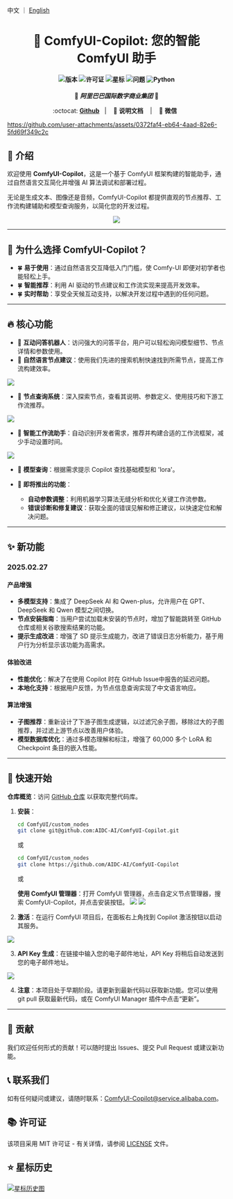 中文 ｜ [English](./README.md)

<div align="center">

# 🎯 ComfyUI-Copilot: 您的智能 ComfyUI 助手

<h4 align="center">

<div align="center">
<img src="https://img.shields.io/badge/Version-1.0.0-blue.svg" alt="版本"> 
<img src="https://img.shields.io/badge/License-MIT-green.svg" alt="许可证">
<img src="https://img.shields.io/github/stars/AIDC-AI/ComfyUI-Copilot?color=yellow" alt="星标">
<img src="https://img.shields.io/github/issues/AIDC-AI/ComfyUI-Copilot?color=red" alt="问题">
<img src="https://img.shields.io/badge/python-3.10%2B-purple.svg" alt="Python">

</h4>

👾 _**阿里巴巴国际数字商业集团**_ 👾

<p align="center">
          :octocat: <a href="https://github.com/AIDC-AI/ComfyUI-Copilot"><b>Github</b></a>&nbsp&nbsp | &nbsp&nbsp 📑 <b>说明文档</b> &nbsp&nbsp  | &nbsp&nbsp 💬 <b>微信</b>&nbsp&nbsp
</p>

</div>

https://github.com/user-attachments/assets/0372faf4-eb64-4aad-82e6-5fd69f349c2c

## 🌟 介绍

欢迎使用 **ComfyUI-Copilot**，这是一个基于 ComfyUI 框架构建的智能助手，通过自然语言交互简化并增强 AI 算法调试和部署过程。

无论是生成文本、图像还是音频，ComfyUI-Copilot 都提供直观的节点推荐、工作流构建辅助和模型查询服务，以简化您的开发过程。

<div align="center">
<img src="assets/Framework.png"/>
</div>

---

## 🤔 为什么选择 ComfyUI-Copilot？

- 🍀 **易于使用**：通过自然语言交互降低入门门槛，使 Comfy-UI 即便对初学者也能轻松上手。
- 🍀 **智能推荐**：利用 AI 驱动的节点建议和工作流实现来提高开发效率。
- 🍀 **实时帮助**：享受全天候互动支持，以解决开发过程中遇到的任何问题。

---

## 🔥 核心功能

- 💎 **互动问答机器人**：访问强大的问答平台，用户可以轻松询问模型细节、节点详情和参数使用。
- 💎 **自然语言节点建议**：使用我们先进的搜索机制快速找到所需节点，提高工作流构建效率。
<img src="assets/comfycopilot_nodes_recommend.gif"/>

- 💎 **节点查询系统**：深入探索节点，查看其说明、参数定义、使用技巧和下游工作流推荐。
<img src="assets/comfycopilot_nodes_search.gif"/>

- 💎 **智能工作流助手**：自动识别开发者需求，推荐并构建合适的工作流框架，减少手动设置时间。
<img src="assets/工作流检索.png"/>

- 💎 **模型查询**：根据需求提示 Copilot 查找基础模型和 'lora'。
- 💎 **即将推出的功能**：
  
  - **自动参数调整**：利用机器学习算法无缝分析和优化关键工作流参数。
  - **错误诊断和修复建议**：获取全面的错误见解和修正建议，以快速定位和解决问题。

---

## ✨ 新功能

### 2025.02.27
#### 产品增强
* **多模型支持**：集成了 DeepSeek AI 和 Qwen-plus，允许用户在 GPT、DeepSeek 和 Qwen 模型之间切换。
* **节点安装指南**：当用户尝试加载未安装的节点时，增加了智能跳转至 GitHub 仓库或相关谷歌搜索结果的功能。
* **提示生成改进**：增强了 SD 提示生成能力，改进了错误日志分析能力，基于用户行为分析显示该功能为高需求。

#### 体验改进
* **性能优化**：解决了在使用 Copilot 时在 GitHub Issue中报告的延迟问题。
* **本地化支持**：根据用户反馈，为节点信息查询实现了中文语言响应。

#### 算法增强
* **子图推荐**：重新设计了下游子图生成逻辑，以过滤冗余子图，移除过大的子图推荐，并过滤上游节点以改善用户体验。
* **模型数据库优化**：通过多模态理解和标注，增强了 60,000 多个 LoRA 和 Checkpoint 条目的嵌入性能。

---

## 🚀 快速开始

**仓库概览**：访问 [GitHub 仓库](https://github.com/AIDC-AI/ComfyUI-Copilot) 以获取完整代码库。

1. **安装**：
   
   ```bash
   cd ComfyUI/custom_nodes
   git clone git@github.com:AIDC-AI/ComfyUI-Copilot.git
   ```
   
   或
   
   ```bash
   cd ComfyUI/custom_nodes
   git clone https://github.com/AIDC-AI/ComfyUI-Copilot
   ```

   或
   
   **使用 ComfyUI 管理器**：打开 ComfyUI 管理器，点击自定义节点管理器，搜索 ComfyUI-Copilot，并点击安装按钮。
   <img src="assets/comfyui_manager.png"/>
   <img src="assets/comfyui_manager_install.png"/>

2. **激活**：在运行 ComfyUI 项目后，在面板右上角找到 Copilot 激活按钮以启动其服务。
<img src="assets/start.png"/>

3.  **API Key 生成**：在链接中输入您的电子邮件地址，API Key 将稍后自动发送到您的电子邮件地址。
<img src="assets/keygen.png"/>

4. **注意**：本项目处于早期阶段。请更新到最新代码以获取新功能。您可以使用 git pull 获取最新代码，或在 ComfyUI Manager 插件中点击“更新”。

---

## 🤝 贡献

我们欢迎任何形式的贡献！可以随时提出 Issues、提交 Pull Request 或建议新功能。


## 📞 联系我们

如有任何疑问或建议，请随时联系：ComfyUI-Copilot@service.alibaba.com。


## 📚 许可证

该项目采用 MIT 许可证 - 有关详情，请参阅 [LICENSE](https://opensource.org/licenses/MIT) 文件。

## ⭐ 星标历史

[![星标历史图](https://api.star-history.com/svg?repos=AIDC-AI/ComfyUI-Copilot&type=Date)](https://star-history.com/#AIDC-AI/ComfyUI-Copilot&Date)
